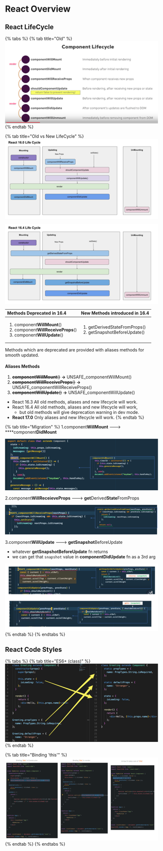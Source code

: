 # React Overview

## React LifeCycle

{% tabs %}
{% tab title="Old" %}
![](../../.gitbook/assets/image%20%28173%29.png)
{% endtab %}

{% tab title="Old vs New LifeCycle" %}
![](../../.gitbook/assets/image%20%2835%29.png)

![](../../.gitbook/assets/image%20%2820%29.png)

<table>
  <thead>
    <tr>
      <th style="text-align:left">Methods Deprecated in 16.4</th>
      <th style="text-align:left">New Methods introduced in 16.4</th>
    </tr>
  </thead>
  <tbody>
    <tr>
      <td style="text-align:left">
        <p></p>
        <ol>
          <li>component<b>WillMount</b>()</li>
          <li>component<b>WillReceiveProps</b>()</li>
          <li>component<b>WillUpdate</b>()</li>
        </ol>
      </td>
      <td style="text-align:left">
        <p></p>
        <ol>
          <li>getDerivedStateFromProps()</li>
          <li>getSnapshotBeforeUpdate()</li>
        </ol>
      </td>
    </tr>
  </tbody>
</table>Methods which are deprecated are provided with aliases methods for smooth updated.

#### Aliases Methods

1. ~~**componentWillMount**\(\)~~ **→**  UNSAFE\_componentWillMount\(\)
2. ~~**componentWillReceiveProps**\(\)~~ **→**  UNSAFE\_componentWillReceiveProps\(\)
3. ~~**componentWillUpdate**\(\)~~ **→**  UNSAFE\_componentWillUpdate\(\)

* React 16.3 All old methods, aliases and new lifecycle will work.
* React 16.4 All old methods, aliases and new lifecycle will work, 
  * but old methods will give deprecation warning in dev mode.
* **React 17.0** Only aliases and new lifecycle will work.
{% endtab %}

{% tab title="Migration" %}
1.component**WillMount** ---&gt; ****component**DidMount**

![just a name change](../../.gitbook/assets/image%20%2824%29.png)

2.component**WillReceieveProps** ---&gt; **get**Derived**State**FromProps

![since newFn  is static &apos;this&apos; is not accessible \(i.e. this.state.xxxx\)](../../.gitbook/assets/image%20%28156%29.png)

3.component**WillUpdate** ---&gt; **getSnapshot**BeforeUpdate

* whatever **getSnapshotBeforeUpdate** fn returns 
* we can get that `snapshot` value in **componentDidUpdate** fn as a 3rd arg

![](../../.gitbook/assets/image%20%2845%29.png)
{% endtab %}
{% endtabs %}



## React Code Styles

{% tabs %}
{% tab title="ES6+ \(class\)" %}
![](../../.gitbook/assets/image%20%2898%29.png)
{% endtab %}

{% tab title="Binding \'this\'" %}
![](../../.gitbook/assets/image%20%2853%29.png)
{% endtab %}
{% endtabs %}

